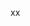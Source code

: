 xx

<!---
ballsinyourjaws/ballsinyourjaws is a ✨ special ✨ repository because its `README.md` (this file) appears on your GitHub profile.
You can click the Preview link to take a look at your changes.
--->
